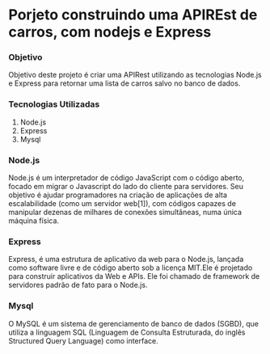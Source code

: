 <h1>Porjeto construindo uma APIREst de carros, com nodejs e Express</h1>


<h3>Objetivo</h3>

<P>Objetivo deste projeto é criar uma APIRest utilizando as tecnologias Node.js e Express para retornar uma lista de carros salvo no banco de dados.</P>

<h3>Tecnologias Utilizadas</h3>

<ol>
  <li>Node.js</li>
  <li>Express</li>
  <li>Mysql</li>
</ol>




<h3>Node.js</h3>

<p>Node.js é um interpretador de código JavaScript com o código aberto, focado em migrar o Javascript do lado do cliente para servidores. Seu objetivo é ajudar programadores na criação de aplicações de alta escalabilidade (como um servidor web[1]), com códigos capazes de manipular dezenas de milhares de conexões simultâneas, numa única máquina física.</p>


<h3>Express</h3>

<p>Express, é uma estrutura de aplicativo da web para o Node.js, lançada como software livre e de código aberto sob a licença MIT.Ele é projetado para construir aplicativos da Web e APIs. Ele foi chamado de framework de servidores padrão de fato para o Node.js.</p>

<h3>Mysql</h3>

<p>O MySQL é um sistema de gerenciamento de banco de dados (SGBD), que utiliza a linguagem SQL (Linguagem de Consulta Estruturada, do inglês Structured Query Language) como interface. </p>
